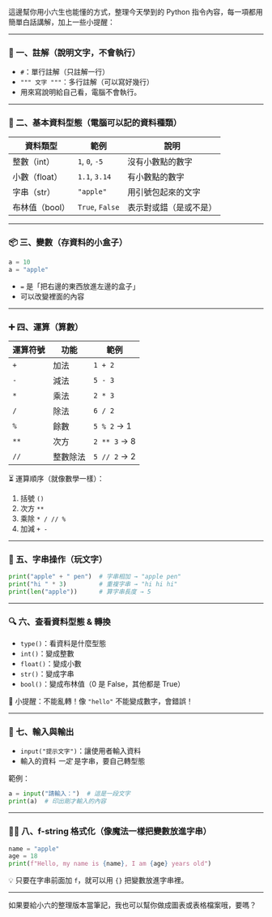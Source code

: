 這邊幫你用小六生也能懂的方式，整理今天學到的 Python 指令內容，每一項都用簡單白話講解，加上一些小提醒：

---

### 📝 一、註解（說明文字，不會執行）

- `#`：單行註解（只註解一行）
- `""" 文字 """`：多行註解（可以寫好幾行）
- 用來寫說明給自己看，電腦不會執行。

---

### 🔢 二、基本資料型態（電腦可以記的資料種類）

| 資料類型       | 範例            | 說明                   |
| -------------- | --------------- | ---------------------- |
| 整數（int）    | `1`, `0`, `-5`  | 沒有小數點的數字       |
| 小數（float）  | `1.1`, `3.14`   | 有小數點的數字         |
| 字串（str）    | `"apple"`       | 用引號包起來的文字     |
| 布林值（bool） | `True`, `False` | 表示對或錯（是或不是） |

---

### 📦 三、變數（存資料的小盒子）

```python
a = 10
a = "apple"
```

- `=` 是「把右邊的東西放進左邊的盒子」
- 可以改變裡面的內容

---

### ➕ 四、運算（算數）

| 運算符號 | 功能     | 範例         |
| -------- | -------- | ------------ |
| `+`      | 加法     | `1 + 2`      |
| `-`      | 減法     | `5 - 3`      |
| `*`      | 乘法     | `2 * 3`      |
| `/`      | 除法     | `6 / 2`      |
| `%`      | 餘數     | `5 % 2` → 1  |
| `**`     | 次方     | `2 ** 3` → 8 |
| `//`     | 整數除法 | `5 // 2` → 2 |

⏳ 運算順序（就像數學一樣）：

1. 括號 `()`
2. 次方 `**`
3. 乘除 `* / // %`
4. 加減 `+ -`

---

### 🧵 五、字串操作（玩文字）

```python
print("apple" + " pen")  # 字串相加 → "apple pen"
print("hi " * 3)         # 重複字串 → "hi hi hi"
print(len("apple"))      # 算字串長度 → 5
```

---

### 🔍 六、查看資料型態 & 轉換

- `type()`：看資料是什麼型態
- `int()`：變成整數
- `float()`：變成小數
- `str()`：變成字串
- `bool()`：變成布林值（0 是 False，其他都是 True）

🧨 小提醒：不能亂轉！像 `"hello"` 不能變成數字，會錯誤！

---

### 🎤 七、輸入與輸出

- `input("提示文字")`：讓使用者輸入資料
- 輸入的資料 _一定_ 是字串，要自己轉型態

範例：

```python
a = input("請輸入：")  # 這是一段文字
print(a)  # 印出剛才輸入的內容
```

---

### 🧙‍♂️ 八、f-string 格式化（像魔法一樣把變數放進字串）

```python
name = "apple"
age = 18
print(f"Hello, my name is {name}, I am {age} years old")
```

💡 只要在字串前面加 `f`，就可以用 `{}` 把變數放進字串裡。

---

如果要給小六的整理版本當筆記，我也可以幫你做成圖表或表格檔案哦，要嗎？
